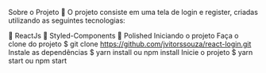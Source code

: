 Sobre o Projeto 🔐
O projeto consiste em uma tela de login e register, criadas utilizando as seguintes tecnologias:

🚀 ReactJs
💅 Styled-Components
🎨 Polished
Iniciando o projeto
Faça o clone do projeto
 $ git clone https://github.com/jvitorssouza/react-login.git
Instale as dependências
 $ yarn install ou npm install
Inicie o projeto
 $ yarn start ou npm start
